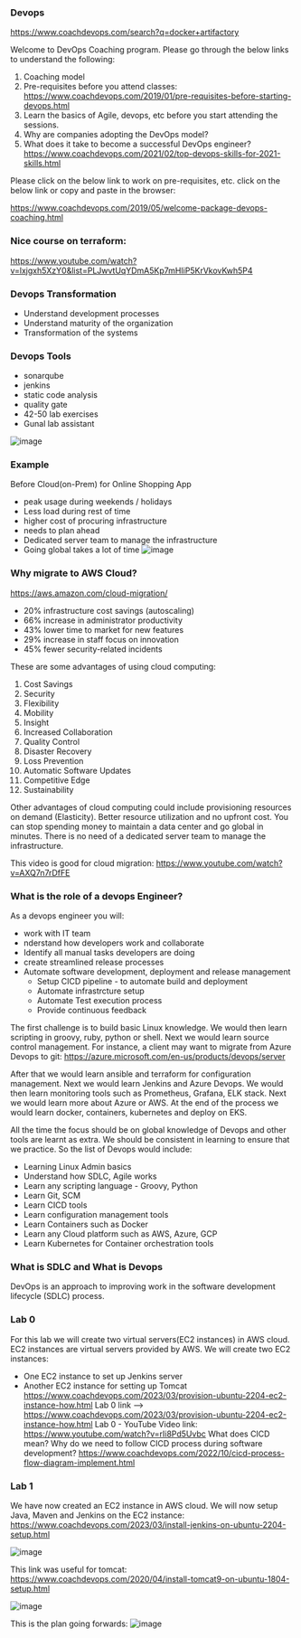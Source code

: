 ### Devops
https://www.coachdevops.com/search?q=docker+artifactory

Welcome to DevOps Coaching program. Please go through the below links to understand the following:

1. Coaching model
2. Pre-requisites before you attend classes:
   https://www.coachdevops.com/2019/01/pre-requisites-before-starting-devops.html
3. Learn the basics of Agile, devops, etc before you start attending the sessions.
4. Why are companies adopting the DevOps model?
5. What does it take to become a successful DevOps engineer?
   https://www.coachdevops.com/2021/02/top-devops-skills-for-2021-skills.html

Please click on the below link to work on pre-requisites, etc. click on the below link or copy and paste in the browser:

https://www.coachdevops.com/2019/05/welcome-package-devops-coaching.html


### Nice course on terraform:
https://www.youtube.com/watch?v=lxjgxh5XzY0&list=PLJwvtUqYDmA5Kp7mHIiP5KrVkovKwh5P4

### Devops Transformation
- Understand development processes
- Understand maturity of the organization
- Transformation of the systems

### Devops Tools
- sonarqube
- jenkins
- static code analysis
- quality gate
- 42-50 lab exercises
- Gunal lab assistant

![image](https://user-images.githubusercontent.com/27693622/232930744-9778e8b4-23e8-4a36-b0af-24d5f66052c7.png)

### Example
Before Cloud(on-Prem) for Online Shopping App
- peak usage during weekends / holidays
- Less load during rest of time
- higher cost of procuring infrastructure
- needs to plan ahead
- Dedicated server team to manage the infrastructure
- Going global takes a lot of time
![image](https://user-images.githubusercontent.com/27693622/232931468-459c8dbe-1e3f-42b6-9684-c7e9b2a3f601.png)

### Why migrate to AWS Cloud?
https://aws.amazon.com/cloud-migration/
- 20% infrastructure cost savings (autoscaling)
- 66% increase in administrator productivity
- 43% lower time to market for new features
- 29% increase in staff focus on innovation
- 45% fewer security-related incidents

These are some advantages of using cloud computing:
1. Cost Savings
2. Security
3. Flexibility
4. Mobility
5. Insight
6. Increased Collaboration
7. Quality Control
8. Disaster Recovery
9. Loss Prevention
10. Automatic Software Updates
11. Competitive Edge
12. Sustainability

Other advantages of cloud computing could include provisioning resources on demand (Elasticity).
Better resource utilization and no upfront cost. You can stop spending money to maintain a data center
and go global in minutes. There is no need of a dedicated server team to manage the infrastructure.

This video is good for cloud migration:
https://www.youtube.com/watch?v=AXQ7n7rDfFE

### What is the role of a devops Engineer?
As a devops engineer you will:
- work with IT team
- nderstand how developers work and collaborate
- Identify all manual tasks developers are doing
- create streamlined release processes
- Automate software development, deployment and release management
  - Setup CICD pipeline - to automate build and deployment
  - Automate infrastrcture setup
  - Automate Test execution process
  - Provide continuous feedback

The first challenge is to build basic Linux knowledge. We would then learn scripting in groovy, ruby, python or shell.
Next we would learn source control management. For instance, a client may want to migrate from Azure Devops to git:
https://azure.microsoft.com/en-us/products/devops/server

After that we would learn ansible and terraform for configuration management. Next we would learn Jenkins and Azure Devops. We would then learn monitoring tools such as Prometheus, Grafana, ELK stack.
Next we would learn more about Azure or AWS. At the end of the process we would learn docker, containers, kubernetes and deploy
on EKS.

All the time the focus should be on global knowledge of Devops and other tools are learnt as extra. We should be consistent
in learning to ensure that we practice.
So the list of Devops would include:
- Learning Linux Admin basics
- Understand how SDLC, Agile works
- Learn any scripting language - Groovy, Python
- Learn Git, SCM
- Learn CICD tools
- Learn configuration management tools
- Learn Containers such as Docker
- Learn any Cloud platform such as AWS, Azure, GCP
- Learn Kubernetes for Container orchestration tools

### What is SDLC and What is Devops
DevOps is an approach to improving work in the software development lifecycle (SDLC) process. 

### Lab 0

For this lab we will create two virtual servers(EC2 instances) in AWS cloud. EC2 instances are virtual servers provided by AWS.
We will create two EC2 instances:
- One EC2 instance to set up Jenkins server
- Another EC2 instance for setting up Tomcat
https://www.coachdevops.com/2023/03/provision-ubuntu-2204-ec2-instance-how.html
Lab 0 link  -->
https://www.coachdevops.com/2023/03/provision-ubuntu-2204-ec2-instance-how.html
Lab 0 - YouTube Video link:
https://www.youtube.com/watch?v=rIi8Pd5Uvbc
What does CICD mean? Why do we need to follow CICD process during software development?
https://www.coachdevops.com/2022/10/cicd-process-flow-diagram-implement.html

### Lab 1
We have now created an EC2 instance in AWS cloud. We will now setup Java, Maven and Jenkins on the EC2 instance:
https://www.coachdevops.com/2023/03/install-jenkins-on-ubuntu-2204-setup.html

![image](https://user-images.githubusercontent.com/27693622/233222175-1eb290dc-1869-40c8-b2aa-5fcc1e47f4df.png)


This link was useful for tomcat:
https://www.coachdevops.com/2020/04/install-tomcat9-on-ubuntu-1804-setup.html

![image](https://user-images.githubusercontent.com/27693622/233222116-8f152de2-cd90-48f5-90f6-b32a815bdb99.png)

This is the plan going forwards:
![image](https://user-images.githubusercontent.com/27693622/233504961-fde76d00-0037-4dc0-8f20-a83fb84a73d7.png)
